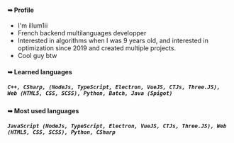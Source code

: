 #### ➥ Profile

- I'm illum1ii
- French backend multilanguages developper
- Interested in algorithms when I was 9 years old, and interested in optimization since 2019 and created multiple projects.
- Cool guy btw

#### ➥ Learned languages
##### ``C++, CSharp, (NodeJs, TypeScript, Electron, VueJS, CTJs, Three.JS), Web (HTML5, CSS, SCSS), Python, Batch, Java (Spigot)``

#### ➥ Most used languages
##### ``JavaScript (NodeJs, TypeScript, Electron, VueJS, CTJs, Three.JS), Web (HTML5, CSS, SCSS), Python, CSharp``
